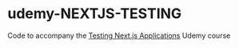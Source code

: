 # udemy-NEXTJS-TESTING

Code to accompany the [Testing Next.js Applications](https://www.udemy.com/course/nextjs-testing/?referralCode=C77FF93B40EE2D142ABC) Udemy course
